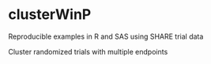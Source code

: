 # clusterWinP
Reproducible examples in R and SAS using SHARE trial data 

Cluster randomized trials with multiple endpoints
